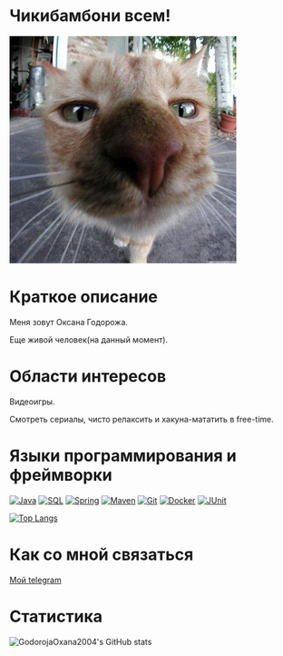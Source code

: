 # Чикибамбони всем!

 ![image](/images/ava.jpg)

# Краткое описание

Меня зовут Оксана Годорожа.

Еще живой человек(на данный момент).

# Области интересов 

Видеоигры. 

Cмотреть сериалы, чисто релаксить и хакуна-мататить в free-time.

# Языки программирования и фреймворки
[![Java](https://img.shields.io/badge/Java-%23ED8B00.svg?style=flat&logo=java&logoColor=white)](https://www.java.com/)
[![SQL](https://img.shields.io/badge/SQL-%23007ACC.svg?style=flat&logo=Microsoft-SQL-Server&logoColor=white)](https://www.w3schools.com/sql/)
[![Spring](https://img.shields.io/badge/Spring-%236DB33F.svg?style=flat&logo=spring&logoColor=white)](https://spring.io/)
[![Maven](https://img.shields.io/badge/Maven-red?style=flat&logo=apachemaven&logoColor=white)](https://maven.apache.org/)
[![Git](https://img.shields.io/badge/Git-orange?style=flat&logo=git&logoColor=white)](https://git-scm.com/)
[![Docker](https://img.shields.io/badge/Docker-blue?style=flat&logo=docker&logoColor=white)](https://www.docker.com/)
[![JUnit](https://img.shields.io/badge/JUnit-yellow?style=flat&logo=junit5&logoColor=white)](https://junit.org/junit5/)
  
[![Top Langs](https://github-readme-stats.vercel.app/api/top-langs/?username=GodorojaOxana2004&layout=compact)](https://github.com/GodorojaOxana2004/github-readme-stats)

# Как со мной связаться

[Мой telegram](https://t.me/Oxyge_0)


# Статистика

![GodorojaOxana2004's GitHub stats](https://github-readme-stats.vercel.app/api?username=GodorojaOxana2004&show_icons=true&theme=radical)

